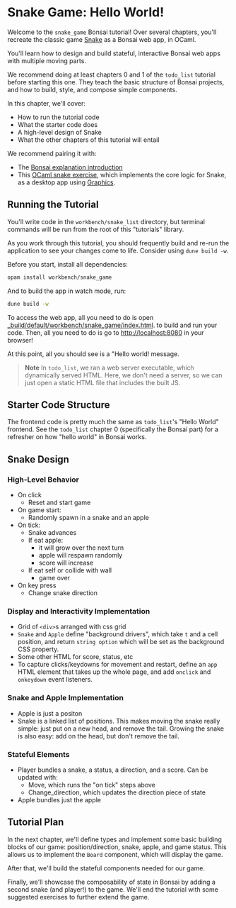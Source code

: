 # Snake Game: Hello World!

Welcome to the `snake_game` Bonsai tutorial!
Over several chapters, you'll recreate the classic game [Snake](https://en.wikipedia.org/wiki/Snake_(video_game_genre))
as a Bonsai web app, in OCaml.

You'll learn how to design and build stateful, interactive Bonsai web apps with multiple moving parts.

We recommend doing at least chapters 0 and 1 of the `todo_list` tutorial before starting this one.
They teach the basic structure of Bonsai projects, and how to build, style, and compose simple components.

In this chapter, we'll cover:

- How to run the tutorial code
- What the starter code does
- A high-level design of Snake
- What the other chapters of this tutorial will entail

We recommend pairing it with:

- The [Bonsai explanation introduction](https://bonsai.red/00-introduction.html)
- This [OCaml snake exercise](https://github.com/janestreet/learn-ocaml-workshop/tree/master/03-snake),
  which implements the core logic for Snake, as a desktop app using [Graphics](https://github.com/ocaml/graphics).

## Running the Tutorial

You'll write code in the `workbench/snake_list` directory, but terminal commands will be run
from the root of this "tutorials" library.

As you work through this tutorial, you should frequently build and re-run the application
to see your changes come to life. Consider using `dune build -w`.

Before you start, install all dependencies:

<!-- $MDX skip -->
```sh
opam install workbench/snake_game
```

And to build the app in watch mode, run:

<!-- $MDX skip -->
```sh
dune build -w
```

To access the web app, all you need to do is open [_build/default/workbench/snake_game/index.html](../../_build/default/workbench/snake_game/index.html).
to build and run your code. Then, all you need to do is go to [http://localhost:8080](http://localhost:8080) in your browser!

At this point, all you should see is a "Hello world! message.

> **Note** In `todo_list`, we ran a web server executable, which dynamically served HTML.
> Here, we don't need a server, so we can just open a static HTML file that includes the
> built JS.

## Starter Code Structure

The frontend code is pretty much the same as `todo_list`'s "Hello World" frontend.
See the `todo_list` chapter 0 (specifically the Bonsai part) for a refresher on
how "hello world" in Bonsai works.

## Snake Design

<!-- TODO: complete from sketch -->

### High-Level Behavior

- On click
  - Reset and start game
- On game start:
  - Randomly spawn in a snake and an apple
- On tick:
  - Snake advances
  - If eat apple:
    - it will grow over the next turn
    - apple will respawn randomly
    - score will increase
  - If eat self or collide with wall
    - game over
- On key press
  - Change snake direction

### Display and Interactivity Implementation

- Grid of `<div>`s arranged with css grid
- `Snake` and `Apple` define "background drivers", which take `t` and a cell position, and return `string option` which will be set as the background CSS property.
- Some other HTML for score, status, etc
- To capture clicks/keydowns for movement and restart, define an `app` HTML element that takes up the whole page, and add `onclick` and `onkeydown` event listeners.

### Snake and Apple Implementation

- Apple is just a positon
- Snake is a linked list of positions. This makes moving the snake really simple: just put on a new head, and remove the tail. Growing the snake is also easy: add on the head, but don't remove the tail.

### Stateful Elements

- Player bundles a snake, a status, a direction, and a score. Can be updated with:
  - Move, which runs the "on tick" steps above
  - Change_direction, which updates the direction piece of state
- Apple bundles just the apple

## Tutorial Plan

In the next chapter, we'll define types and implement some basic building
blocks of our game: position/direction, snake, apple, and game status.
This allows us to implement the `Board` component, which will display the game.

After that, we'll build the stateful components needed for our game.

Finally, we'll showcase the composability of state in Bonsai by adding a second
snake (and player!) to the game. We'll end the tutorial with some suggested exercises
to further extend the game.
